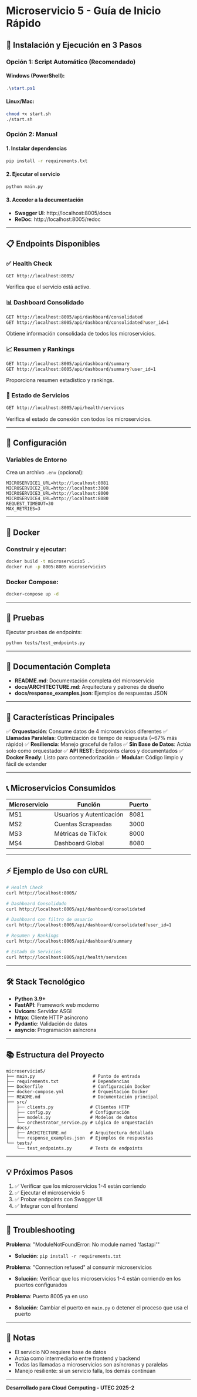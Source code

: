 # Microservicio 5 - Guía de Inicio Rápido

## 🚀 Instalación y Ejecución en 3 Pasos

### Opción 1: Script Automático (Recomendado)

#### Windows (PowerShell):
```powershell
.\start.ps1
```

#### Linux/Mac:
```bash
chmod +x start.sh
./start.sh
```

### Opción 2: Manual

#### 1. Instalar dependencias
```bash
pip install -r requirements.txt
```

#### 2. Ejecutar el servicio
```bash
python main.py
```

#### 3. Acceder a la documentación
- **Swagger UI**: http://localhost:8005/docs
- **ReDoc**: http://localhost:8005/redoc

---

## 📋 Endpoints Disponibles

### ✅ Health Check
```bash
GET http://localhost:8005/
```
Verifica que el servicio está activo.

### 📊 Dashboard Consolidado
```bash
GET http://localhost:8005/api/dashboard/consolidated
GET http://localhost:8005/api/dashboard/consolidated?user_id=1
```
Obtiene información consolidada de todos los microservicios.

### 📈 Resumen y Rankings
```bash
GET http://localhost:8005/api/dashboard/summary
GET http://localhost:8005/api/dashboard/summary?user_id=1
```
Proporciona resumen estadístico y rankings.

### 🏥 Estado de Servicios
```bash
GET http://localhost:8005/api/health/services
```
Verifica el estado de conexión con todos los microservicios.

---

## 🔧 Configuración

### Variables de Entorno

Crea un archivo `.env` (opcional):

```env
MICROSERVICE1_URL=http://localhost:8081
MICROSERVICE2_URL=http://localhost:3000
MICROSERVICE3_URL=http://localhost:8000
MICROSERVICE4_URL=http://localhost:8080
REQUEST_TIMEOUT=30
MAX_RETRIES=3
```

---

## 🐳 Docker

### Construir y ejecutar:
```bash
docker build -t microservicio5 .
docker run -p 8005:8005 microservicio5
```

### Docker Compose:
```bash
docker-compose up -d
```

---

## 🧪 Pruebas

Ejecutar pruebas de endpoints:

```bash
python tests/test_endpoints.py
```

---

## 📖 Documentación Completa

- **README.md**: Documentación completa del microservicio
- **docs/ARCHITECTURE.md**: Arquitectura y patrones de diseño
- **docs/response_examples.json**: Ejemplos de respuestas JSON

---

## 🎯 Características Principales

✅ **Orquestación**: Consume datos de 4 microservicios diferentes
✅ **Llamadas Paralelas**: Optimización de tiempo de respuesta (~67% más rápido)
✅ **Resiliencia**: Manejo graceful de fallos
✅ **Sin Base de Datos**: Actúa solo como orquestador
✅ **API REST**: Endpoints claros y documentados
✅ **Docker Ready**: Listo para contenedorización
✅ **Modular**: Código limpio y fácil de extender

---

## 📞 Microservicios Consumidos

| Microservicio | Función | Puerto |
|---------------|---------|--------|
| MS1 | Usuarios y Autenticación | 8081 |
| MS2 | Cuentas Scrapeadas | 3000 |
| MS3 | Métricas de TikTok | 8000 |
| MS4 | Dashboard Global | 8080 |

---

## ⚡ Ejemplo de Uso con cURL

```bash
# Health Check
curl http://localhost:8005/

# Dashboard Consolidado
curl http://localhost:8005/api/dashboard/consolidated

# Dashboard con filtro de usuario
curl http://localhost:8005/api/dashboard/consolidated?user_id=1

# Resumen y Rankings
curl http://localhost:8005/api/dashboard/summary

# Estado de Servicios
curl http://localhost:8005/api/health/services
```

---

## 🛠️ Stack Tecnológico

- **Python 3.9+**
- **FastAPI**: Framework web moderno
- **Uvicorn**: Servidor ASGI
- **httpx**: Cliente HTTP asíncrono
- **Pydantic**: Validación de datos
- **asyncio**: Programación asíncrona

---

## 📚 Estructura del Proyecto

```
microservicio5/
├── main.py                      # Punto de entrada
├── requirements.txt             # Dependencias
├── Dockerfile                   # Configuración Docker
├── docker-compose.yml           # Orquestación Docker
├── README.md                    # Documentación principal
├── src/
│   ├── clients.py              # Clientes HTTP
│   ├── config.py               # Configuración
│   ├── models.py               # Modelos de datos
│   └── orchestrator_service.py # Lógica de orquestación
├── docs/
│   ├── ARCHITECTURE.md         # Arquitectura detallada
│   └── response_examples.json  # Ejemplos de respuestas
└── tests/
    └── test_endpoints.py       # Tests de endpoints
```

---

## 💡 Próximos Pasos

1. ✅ Verificar que los microservicios 1-4 están corriendo
2. ✅ Ejecutar el microservicio 5
3. ✅ Probar endpoints con Swagger UI
4. ✅ Integrar con el frontend

---

## 🐛 Troubleshooting

**Problema**: "ModuleNotFoundError: No module named 'fastapi'"
- **Solución**: `pip install -r requirements.txt`

**Problema**: "Connection refused" al consumir microservicios
- **Solución**: Verificar que los microservicios 1-4 están corriendo en los puertos configurados

**Problema**: Puerto 8005 ya en uso
- **Solución**: Cambiar el puerto en `main.py` o detener el proceso que usa el puerto

---

## 📝 Notas

- El servicio NO requiere base de datos
- Actúa como intermediario entre frontend y backend
- Todas las llamadas a microservicios son asíncronas y paralelas
- Manejo resiliente: si un servicio falla, los demás continúan

---

**Desarrollado para Cloud Computing - UTEC 2025-2**
